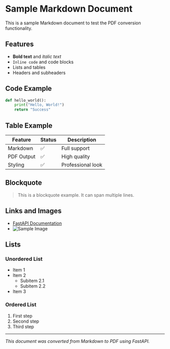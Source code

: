 # Sample Markdown Document

This is a sample Markdown document to test the PDF conversion functionality.

## Features

- **Bold text** and *italic text*
- `Inline code` and code blocks
- Lists and tables
- Headers and subheaders

## Code Example

```python
def hello_world():
    print("Hello, World!")
    return "Success"
```

## Table Example

| Feature | Status | Description |
|---------|--------|-------------|
| Markdown | ✅ | Full support |
| PDF Output | ✅ | High quality |
| Styling | ✅ | Professional look |

## Blockquote

> This is a blockquote example.
> It can span multiple lines.

## Links and Images

- [FastAPI Documentation](https://fastapi.tiangolo.com/)
- ![Sample Image](https://via.placeholder.com/150)

## Lists

### Unordered List
- Item 1
- Item 2
  - Subitem 2.1
  - Subitem 2.2
- Item 3

### Ordered List
1. First step
2. Second step
3. Third step

---

*This document was converted from Markdown to PDF using FastAPI.*

